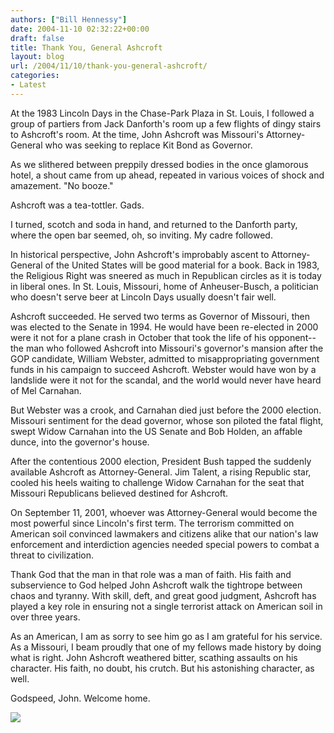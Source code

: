 ```yaml
---
authors: ["Bill Hennessy"]
date: 2004-11-10 02:32:22+00:00
draft: false
title: Thank You, General Ashcroft
layout: blog
url: /2004/11/10/thank-you-general-ashcroft/
categories:
- Latest
---
```


At the 1983 Lincoln Days in the Chase-Park Plaza in St. Louis, I followed a group of partiers from Jack Danforth's room up a few flights of dingy stairs to Ashcroft's room. At the time, John Ashcroft was Missouri's Attorney-General who was seeking to replace Kit Bond as Governor.




As we slithered between preppily dressed bodies in the once glamorous hotel, a shout came from up ahead, repeated in various voices of shock and amazement. "No booze."




Ashcroft was a tea-tottler. Gads.




I turned, scotch and soda in hand, and returned to the Danforth party, where the open bar seemed, oh, so inviting. My cadre followed.




In historical perspective, John Ashcroft's improbably ascent to Attorney-General of the United States will be good material for a book. Back in 1983, the Religious Right was sneered as much in Republican circles as it is today in liberal ones. In St. Louis, Missouri, home of Anheuser-Busch, a politician who doesn't serve beer at Lincoln Days usually doesn't fair well.




Ashcroft succeeded. He served two terms as Governor of Missouri, then was elected to the Senate in 1994. He would have been re-elected in 2000 were it not for a plane crash in October that took the life of his opponent--the man who followed Ashcroft into Missouri's governor's mansion after the GOP candidate, William Webster, admitted to misappropriating government funds in his campaign to succeed Ashcroft. Webster would have won by a landslide were it not for the scandal, and the world would never have heard of Mel Carnahan.




But Webster was a crook, and Carnahan died just before the 2000 election. Missouri sentiment for the dead governor, whose son piloted the fatal flight, swept Widow Carnahan into the US Senate and Bob Holden, an affable dunce, into the governor's house.

After the contentious 2000 election, President Bush tapped the suddenly available Ashcroft as Attorney-General. Jim Talent, a rising Republic star, cooled his heels waiting to challenge Widow Carnahan for the seat that Missouri Republicans believed destined for Ashcroft.




On September 11, 2001, whoever was Attorney-General would become the most powerful since Lincoln's first term. The terrorism committed on American soil convinced lawmakers and citizens alike that our nation's law enforcement and interdiction agencies needed special powers to combat a threat to civilization.




Thank God that the man in that role was a man of faith. His faith and subservience to God helped John Ashcroft walk the tightrope between chaos and tyranny. With skill, deft, and great good judgment, Ashcroft has played a key role in ensuring not a single terrorist attack on American soil in over three years.




As an American, I am as sorry to see him go as I am grateful for his service. As a Missouri, I beam proudly that one of my fellows made history by doing what is right. John Ashcroft weathered bitter, scathing assaults on his character. His faith, no doubt, his crutch. But his astonishing character, as well.




Godspeed, John. Welcome home.

![](https://blog.billhennessy.com/aggbug.aspx?PostID=508)

